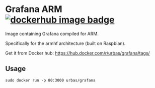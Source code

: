 # Grafana ARM [![dockerhub image badge]](https://hub.docker.com/r/urbas/grafana/)
Image containing Grafana compiled for ARM.

Specifically for the armhf architecture (built on Raspbian).

Get it from Docker hub: https://hub.docker.com/r/urbas/grafana/tags/

## Usage
```
sudo docker run -p 80:3000 urbas/grafana
```


[dockerhub image badge]: https://img.shields.io/badge/dockerhub-urbas%2Fgrafana-brightgreen.svg